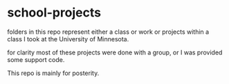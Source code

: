 # school-projects

folders in this repo represent either a class or work or projects within a class I took at the University of Minnesota.

for clarity most of these projects were done with a group, or I was provided some support code.


This repo is mainly for posterity. 
